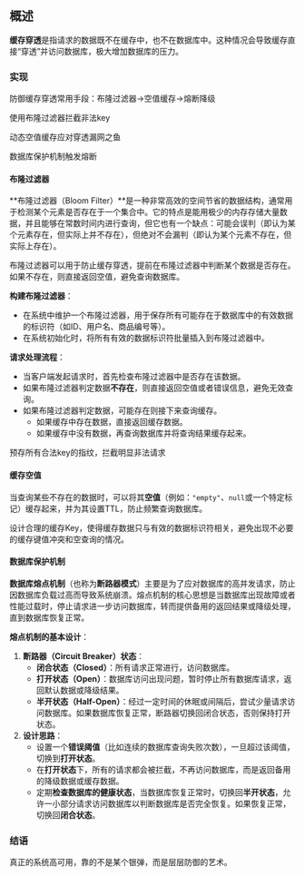 ## 概述

**缓存穿透**是指请求的数据既不在缓存中，也不在数据库中。这种情况会导致缓存直接“穿透”并访问数据库，极大增加数据库的压力。

### 实现

防御缓存穿透常用手段：布隆过滤器→空值缓存→熔断降级

使用布隆过滤器拦截非法key

动态空值缓存应对穿透漏网之鱼

数据库保护机制触发熔断

#### 布隆过滤器

 **布隆过滤器（Bloom Filter）**是一种非常高效的空间节省的数据结构，通常用于检测某个元素是否存在于一个集合中。它的特点是能用极少的内存存储大量数据，并且能够在常数时间内进行查询，但它也有一个缺点：可能会误判（即认为某个元素存在，但实际上并不存在），但绝对不会漏判（即认为某个元素不存在，但实际上存在）。

布隆过滤器可以用于防止缓存穿透，提前在布隆过滤器中判断某个数据是否存在。如果不存在，则直接返回空值，避免查询数据库。

**构建布隆过滤器**：

- 在系统中维护一个布隆过滤器，用于保存所有可能存在于数据库中的有效数据的标识符（如ID、用户名、商品编号等）。
- 在系统初始化时，将所有有效的数据标识符批量插入到布隆过滤器中。

**请求处理流程**：

- 当客户端发起请求时，首先检查布隆过滤器中是否存在该数据。
- 如果布隆过滤器判定数据**不存在**，则直接返回空值或者错误信息，避免无效查询。
- 如果布隆过滤器判定数据，可能存在则接下来查询缓存。
  - 如果缓存中存在数据，直接返回缓存数据。
  - 如果缓存中没有数据，再查询数据库并将查询结果缓存起来。

预存所有合法key的指纹，拦截明显非法请求

#### 缓存空值

当查询某些不存在的数据时，可以将其**空值**（例如：`"empty"`、`null`或一个特定标记）缓存起来，并为其设置TTL，防止频繁查询数据库。

设计合理的缓存Key，使得缓存数据只与有效的数据标识符相关，避免出现不必要的缓存键值冲突和空查询的情况。

#### 数据库保护机制

**数据库熔点机制**（也称为**断路器模式**）主要是为了应对数据库的高并发请求，防止因数据库负载过高而导致系统崩溃。熔点机制的核心思想是当数据库出现故障或者性能过载时，停止请求进一步访问数据库，转而提供备用的返回结果或降级处理，直到数据库恢复正常。

**熔点机制的基本设计**：

1. **断路器（Circuit Breaker）状态**：
   - **闭合状态（Closed）**：所有请求正常进行，访问数据库。
   - **打开状态（Open）**：数据库访问出现问题，暂时停止所有数据库请求，返回默认数据或降级结果。
   - **半开状态（Half-Open）**：经过一定时间的休眠或间隔后，尝试少量请求访问数据库。如果数据库恢复正常，断路器切换回闭合状态，否则保持打开状态。
2. **设计思路**：
   - 设置一个**错误阈值**（比如连续的数据库查询失败次数），一旦超过该阈值，切换到**打开状态**。
   - 在**打开状态**下，所有的请求都会被拦截，不再访问数据库，而是返回备用的降级数据或缓存数据。
   - 定期**检查数据库的健康状态**，当数据库恢复正常时，切换回**半开状态**，允许一小部分请求访问数据库以判断数据库是否完全恢复。如果恢复正常，切换回**闭合状态**。

### **结语**

真正的系统高可用，靠的不是某个银弹，而是层层防御的艺术。